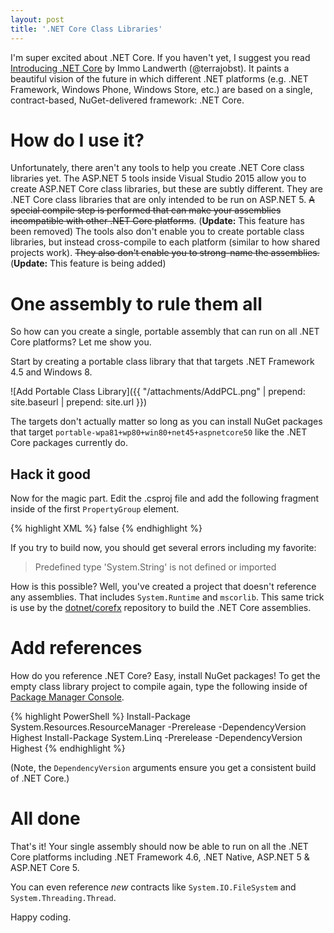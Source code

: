 ```yaml
---
layout: post
title: '.NET Core Class Libraries'
---
```


I'm super excited about .NET Core. If you haven't yet, I suggest you read [Introducing .NET Core][1] by Immo Landwerth
(@terrajobst). It paints a beautiful vision of the future in which different .NET platforms (e.g. .NET Framework,
Windows Phone, Windows Store, etc.) are based on a single, contract-based, NuGet-delivered framework: .NET Core.

How do I use it?
================
Unfortunately, there aren't any tools to help you create .NET Core class libraries yet. The ASP.NET 5 tools inside
Visual Studio 2015 allow you to create ASP.NET Core class libraries, but these are subtly different. They are .NET Core
class libraries that are only intended to be run on ASP.NET 5. ~~A special compile step is performed that can make your
assemblies incompatible with other .NET Core platforms~~. (**Update:** This feature has been removed) The tools also don't enable you to create portable class
libraries, but instead cross-compile to each platform (similar to how shared projects work). ~~They also don't enable you
to strong-name the assemblies.~~ (**Update:** This feature is being added)

One assembly to rule them all
=============================
So how can you create a single, portable assembly that can run on all .NET Core platforms? Let me show you.

Start by creating a portable class library that that targets .NET Framework 4.5 and Windows 8.

![Add Portable Class Library]({{ "/attachments/AddPCL.png" | prepend: site.baseurl | prepend: site.url }})

The targets don't actually matter so long as you can install NuGet packages that target
`portable-wpa81+wp80+win80+net45+aspnetcore50` like the .NET Core packages currently do.

Hack it good
------------
Now for the magic part. Edit the .csproj file and add the following fragment inside of the first `PropertyGroup`
element.

{% highlight XML %}
<ImplicitlyExpandTargetFramework>false</ImplicitlyExpandTargetFramework>
{% endhighlight %}

If you try to build now, you should get several errors including my favorite:

> Predefined type 'System.String' is not defined or imported

How is this possible? Well, you've created a project that doesn't reference any assemblies. That includes
`System.Runtime` and `mscorlib`. This same trick is use by the [dotnet/corefx][2] repository to build the .NET Core
assemblies.

Add references
==============
How do you reference .NET Core? Easy, install NuGet packages! To get the empty class library project to compile again,
type the following inside of [Package Manager Console][3].

{% highlight PowerShell %}
Install-Package System.Resources.ResourceManager -Prerelease -DependencyVersion Highest
Install-Package System.Linq -Prerelease -DependencyVersion Highest
{% endhighlight %}

(Note, the `DependencyVersion` arguments ensure you get a consistent build of .NET Core.)

All done
========
That's it! Your single assembly should now be able to run on all the .NET Core platforms including .NET Framework 4.6,
.NET Native, ASP.NET 5 & ASP.NET Core 5.

You can even reference *new* contracts like `System.IO.FileSystem` and `System.Threading.Thread`.

Happy coding.


  [1]: http://blogs.msdn.com/b/dotnet/archive/2014/12/04/introducing-net-core.aspx
  [2]: https://github.com/dotnet/corefx
  [3]: http://docs.nuget.org/docs/start-here/using-the-package-manager-console
